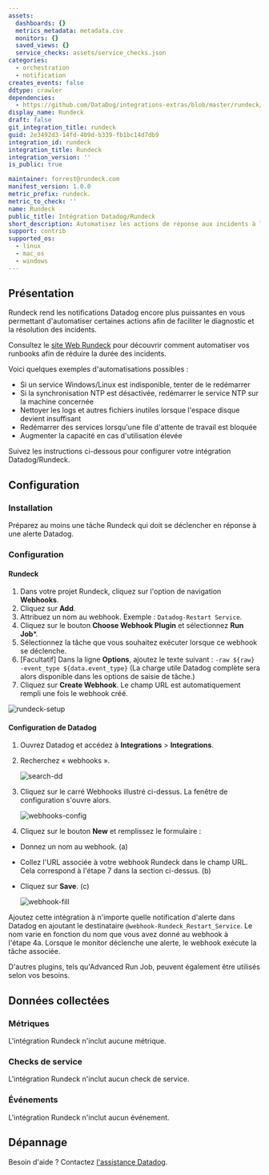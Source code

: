 ```yaml
---
assets:
  dashboards: {}
  metrics_metadata: metadata.csv
  monitors: {}
  saved_views: {}
  service_checks: assets/service_checks.json
categories:
  - orchestration
  - notification
creates_events: false
ddtype: crawler
dependencies:
  - https://github.com/DataDog/integrations-extras/blob/master/rundeck/README.md
display_name: Rundeck
draft: false
git_integration_title: rundeck
guid: 2e3492d3-14fd-409d-b339-fb1bc14d7db9
integration_id: rundeck
integration_title: Rundeck
integration_version: ''
is_public: true

maintainer: forrest@rundeck.com
manifest_version: 1.0.0
metric_prefix: rundeck.
metric_to_check: ''
name: Rundeck
public_title: Intégration Datadog/Rundeck
short_description: Automatisez les actions de réponse aux incidents à l'aide de webhooks Rundeck
support: contrib
supported_os:
  - linux
  - mac_os
  - windows
---
```

## Présentation

Rundeck rend les notifications Datadog encore plus puissantes en vous permettant d'automatiser certaines actions afin de faciliter le diagnostic et la résolution des incidents.

Consultez le [site Web Rundeck][1] pour découvrir comment automatiser vos runbooks afin de réduire la durée des incidents.

Voici quelques exemples d'automatisations possibles :

- Si un service Windows/Linux est indisponible, tenter de le redémarrer
- Si la synchronisation NTP est désactivée, redémarrer le service NTP sur la machine concernée
- Nettoyer les logs et autres fichiers inutiles lorsque l'espace disque devient insuffisant
- Redémarrer des services lorsqu'une file d'attente de travail est bloquée
- Augmenter la capacité en cas d'utilisation élevée

Suivez les instructions ci-dessous pour configurer votre intégration Datadog/Rundeck.

## Configuration

### Installation
Préparez au moins une tâche Rundeck qui doit se déclencher en réponse à une alerte Datadog.

### Configuration

#### Rundeck

1. Dans votre projet Rundeck, cliquez sur l'option de navigation **Webhooks**.
2. Cliquez sur **Add**.
3. Attribuez un nom au webhook. Exemple : `Datadog-Restart Service`.
4. Cliquez sur le bouton **Choose Webhook Plugin** et sélectionnez **Run Job***.
5. Sélectionnez la tâche que vous souhaitez exécuter lorsque ce webhook se déclenche.
6. [Facultatif] Dans la ligne **Options**, ajoutez le texte suivant :
`-raw ${raw} -event_type ${data.event_type}`
(La charge utile Datadog complète sera alors disponible dans les options de saisie de tâche.)
7. Cliquez sur **Create Webhook**. Le champ URL est automatiquement rempli une fois le webhook créé.

![rundeck-setup][2]

#### Configuration de Datadog
1. Ouvrez Datadog et accédez à **Integrations** > **Integrations**.
2. Recherchez « webhooks ».

    ![search-dd][3]

3. Cliquez sur le carré Webhooks illustré ci-dessus. La fenêtre de configuration s'ouvre alors.

    ![webhooks-config][4]

4. Cliquez sur le bouton **New** et remplissez le formulaire :
  - Donnez un nom au webhook. (a)
  - Collez l'URL associée à votre webhook Rundeck dans le champ URL. Cela correspond à l'étape 7 dans la section ci-dessus. (b)
  - Cliquez sur **Save**. (c)

    ![webhook-fill][5]

Ajoutez cette intégration à n'importe quelle notification d'alerte dans Datadog en ajoutant le destinataire `@webhook-Rundeck_Restart_Service`. Le nom varie en fonction du nom que vous avez donné au webhook à l'étape 4a. Lorsque le monitor déclenche une alerte, le webhook exécute la tâche associée.

D'autres plugins, tels qu'Advanced Run Job, peuvent également être utilisés selon vos besoins.

## Données collectées

### Métriques

L'intégration Rundeck n'inclut aucune métrique.

### Checks de service

L'intégration Rundeck n'inclut aucun check de service.

### Événements

L'intégration Rundeck n'inclut aucun événement.

## Dépannage

Besoin d'aide ? Contactez [l'assistance Datadog][6].

[1]: https://www.rundeck.com
[2]: https://raw.githubusercontent.com/DataDog/integrations-extras/master/rundeck/images/rundeck-setup.png
[3]: https://raw.githubusercontent.com/DataDog/integrations-extras/master/rundeck/images/dd-search.png
[4]: https://raw.githubusercontent.com/DataDog/integrations-extras/master/rundeck/images/webhooks-config.png
[5]: https://raw.githubusercontent.com/DataDog/integrations-extras/master/rundeck/images/webhook-fill.png
[6]: https://docs.datadoghq.com/fr/help/
